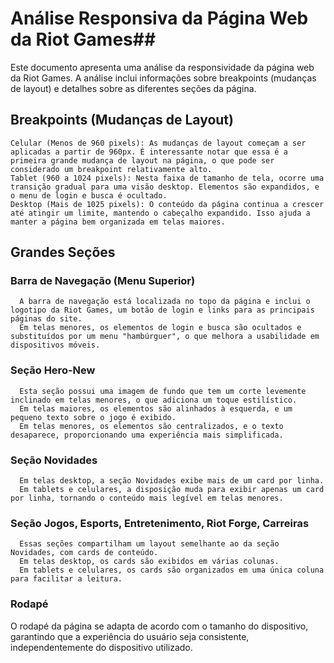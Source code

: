 # Análise Responsiva da Página Web da Riot Games##
  Este documento apresenta uma análise da responsividade da página web da Riot Games. A análise inclui informações sobre breakpoints (mudanças de layout) e detalhes sobre as diferentes seções da página.


## Breakpoints (Mudanças de Layout)
    Celular (Menos de 960 pixels): As mudanças de layout começam a ser aplicadas a partir de 960px. É interessante notar que essa é a primeira grande mudança de layout na página, o que pode ser considerado um breakpoint relativamente alto.
    Tablet (960 a 1024 pixels): Nesta faixa de tamanho de tela, ocorre uma transição gradual para uma visão desktop. Elementos são expandidos, e o menu de login e busca é ocultado.
    Desktop (Mais de 1025 pixels): O conteúdo da página continua a crescer até atingir um limite, mantendo o cabeçalho expandido. Isso ajuda a manter a página bem organizada em telas maiores.

## Grandes Seções
  
  ### Barra de Navegação (Menu Superior)
      A barra de navegação está localizada no topo da página e inclui o logotipo da Riot Games, um botão de login e links para as principais páginas do site.
      Em telas menores, os elementos de login e busca são ocultados e substituídos por um menu "hambúrguer", o que melhora a usabilidade em dispositivos móveis.

  ### Seção Hero-New
      Esta seção possui uma imagem de fundo que tem um corte levemente inclinado em telas menores, o que adiciona um toque estilístico.
      Em telas maiores, os elementos são alinhados à esquerda, e um pequeno texto sobre o jogo é exibido.  
      Em telas menores, os elementos são centralizados, e o texto desaparece, proporcionando uma experiência mais simplificada.

  ### Seção Novidades
      Em telas desktop, a seção Novidades exibe mais de um card por linha.
      Em tablets e celulares, a disposição muda para exibir apenas um card por linha, tornando o conteúdo mais legível em telas menores.

  ### Seção Jogos, Esports, Entretenimento, Riot Forge, Carreiras
      Essas seções compartilham um layout semelhante ao da seção Novidades, com cards de conteúdo.
      Em telas desktop, os cards são exibidos em várias colunas.
      Em tablets e celulares, os cards são organizados em uma única coluna para facilitar a leitura.

 ### Rodapé
O rodapé da página se adapta de acordo com o tamanho do dispositivo, garantindo que a experiência do usuário seja consistente, independentemente do dispositivo utilizado.
